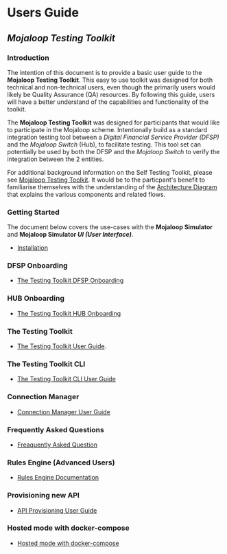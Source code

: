 # Users Guide

## _Mojaloop Testing Toolkit_

### Introduction

The intention of this document is to provide a basic user guide to the **Mojaloop Testing Toolkit**. This easy to use toolkit was designed for both technical and non-technical users, even though the primarily users would likely be Quality Assurance (QA) resources. By following this guide, users will have a better understand of the capabilities and functionality of the toolkit.

The **Mojaloop Testing Toolkit** was designed for participants that would like to participate in the Mojaloop scheme. Intentionally build as a standard integration testing tool between a _Digital Financial Service Provider (DFSP)_ and the _Mojaloop Switch_ (Hub), to facilitate testing. This tool set can potentially be used by both the DFSP and the _Mojaloop Switch_ to verify the integration between the 2 entities.

For additional background information on the Self Testing Toolkit, please see [Mojaloop Testing Toolkit](/documents/Mojaloop-Testing-Toolkit.md). It would be to the particpant's benefit to familiarise themselves with the understanding of the  [Architecture Diagram](/documents/Mojaloop-Testing-Toolkit.md#7-architecture) that explains the various components and related flows.

### Getting Started

The document below covers the use-cases with the **Mojaloop Simulator** and **Mojaloop Simulator _UI (User Interface)_**.

- [Installation](/documents/User-Guide-Installation.md)

### DFSP Onboarding

- [The Testing Toolkit DFSP Onboarding](/documents/User-Guide-Onboarding-DFSP.md)

### HUB Onboarding

- [The Testing Toolkit HUB Onboarding](/documents/User-Guide-Onboarding-HUB.md)

### The Testing Toolkit

- [The Testing Toolkit User Guide](/documents/User-Guide-Mojaloop-Testing-Toolkit.md).

### The Testing Toolkit CLI

- [The Testing Toolkit CLI User Guide](/documents/User-Guide-CLI.md)

### Connection Manager

- [Connection Manager User Guide](/documents/User-Guide-Connection-Manager.md)

### Frequently Asked Questions

- [Freaquently Asked Question](/documents/User-Guide-Frequently-Asked-Questions.md)

### Rules Engine (Advanced Users)

- [Rules Engine Documentation](/documents/RULES_ENGINE.md)

### Provisioning new API

- [API Provisioning User Guide](/documents/User-Guide-API-Provisioning.md)

### Hosted mode with docker-compose

- [Hosted mode with docker-compose](/documents/User-Guide-Hosted-Mode-Docker-Compose.md)
